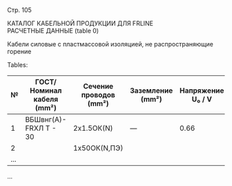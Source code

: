 Стр. 105

КАТАЛОГ КАБЕЛЬНОЙ ПРОДУКЦИИ ДЛЯ FRLINE  
РАСЧЕТНЫЕ ДАННЫЕ 
(table 0)

Кабели силовые с пластмассовой изоляцией, не распространяющие горение  

Tables:

| № | ГОСТ/Номинал кабеля (mm²) | Сечение проводов (mm²) | Заземление (mm²) | Напряжение U₀ / V | Мощность P |
|---|-----------------------------|------------------------|--------------------|--------------|-----------|
| 1 | ВБШвнг(А)-FRХЛ Т - 30        | 2x1.5ОК(N)             | —                  | 0.66         | 14.6      |
| 2 |                         | 1x50ОК(N,ПЭ)            |                    |              |           |
| ... |                           |                          |                      |               |           |

... 
